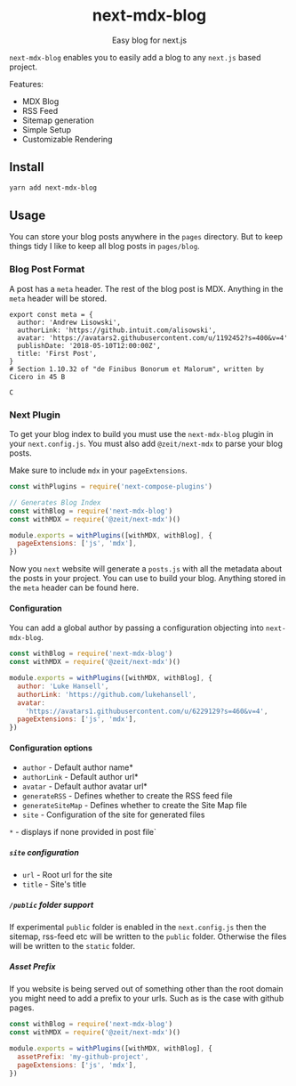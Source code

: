 <div align="center">
  <h1>next-mdx-blog</h1>
  <p>Easy blog for next.js</p>
</div

`next-mdx-blog` enables you to easily add a blog to any `next.js` based project.

Features:

- MDX Blog
- RSS Feed
- Sitemap generation
- Simple Setup
- Customizable Rendering

## Install

```sh
yarn add next-mdx-blog
```

## Usage

You can store your blog posts anywhere in the `pages` directory. But to keep things tidy I like to keep all blog posts in `pages/blog`.

### Blog Post Format

A post has a `meta` header. The rest of the blog post is MDX. Anything in the `meta` header will be stored.

```mdx
export const meta = {
  author: 'Andrew Lisowski',
  authorLink: 'https://github.intuit.com/alisowski',
  avatar: 'https://avatars2.githubusercontent.com/u/1192452?s=400&v=4'
  publishDate: '2018-05-10T12:00:00Z',
  title: 'First Post',
}
# Section 1.10.32 of "de Finibus Bonorum et Malorum", written by Cicero in 45 B

C
```

### Next Plugin

To get your blog index to build you must use the `next-mdx-blog` plugin in your `next.config.js`. You must also add `@zeit/next-mdx` to parse your blog posts.

Make sure to include `mdx` in your `pageExtensions`.

```js
const withPlugins = require('next-compose-plugins')

// Generates Blog Index
const withBlog = require('next-mdx-blog')
const withMDX = require('@zeit/next-mdx')()

module.exports = withPlugins([withMDX, withBlog], {
  pageExtensions: ['js', 'mdx'],
})
```

Now you `next` website will generate a `posts.js` with all the metadata about the posts in your project. You can use to build your blog. Anything stored in the `meta` header can be found here.

#### Configuration

You can add a global author by passing a configuration objecting into `next-mdx-blog`.

```js
const withBlog = require('next-mdx-blog')
const withMDX = require('@zeit/next-mdx')()

module.exports = withPlugins([withMDX, withBlog], {
  author: 'Luke Hansell',
  authorLink: 'https://github.com/lukehansell',
  avatar:
    'https://avatars1.githubusercontent.com/u/6229129?s=460&v=4',
  pageExtensions: ['js', 'mdx'],
})
```

#### Configuration options

- `author` - Default author name\*
- `authorLink` - Default author url\*
- `avatar` - Default author avatar url\*
- `generateRSS` - Defines whether to create the RSS feed file
- `generateSiteMap` - Defines whether to create the Site Map file
- `site` - Configuration of the site for generated files

`*` - displays if none provided in post file`

##### `site` configuration

- `url` - Root url for the site
- `title` - Site's title

##### `/public` folder support

If experimental `public` folder is enabled in the `next.config.js` then the sitemap, rss-feed etc will be written to the `public` folder.
Otherwise the files will be written to the `static` folder.

##### Asset Prefix

If you website is being served out of something other than the root domain you might need to add a prefix to your urls. Such as is the case with github pages.

```js
const withBlog = require('next-mdx-blog')
const withMDX = require('@zeit/next-mdx')()

module.exports = withPlugins([withMDX, withBlog], {
  assetPrefix: 'my-github-project',
  pageExtensions: ['js', 'mdx'],
})
```
